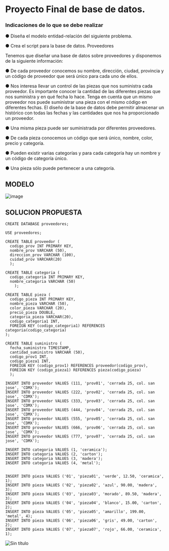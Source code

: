 # Proyecto Final de base de datos.
### Indicaciones de lo que se debe realizar

● Diseña el modelo entidad-relación del siguiente problema.

● Crea el script para la base de datos.
Proveedores

Tenemos que diseñar una base de datos sobre proveedores y disponemos de
la siguiente información:

● De cada proveedor conocemos su nombre, dirección, ciudad, provincia y
un código de proveedor que será único para cada uno de ellos.

● Nos interesa llevar un control de las piezas que nos suministra cada
proveedor. Es importante conocer la cantidad de las diferentes piezas
que nos suministra y en qué fecha lo hace. Tenga en cuenta que un
mismo proveedor nos puede suministrar una pieza con el mismo código
en diferentes fechas. El diseño de la base de datos debe permitir
almacenar un histórico con todas las fechas y las cantidades que nos ha
proporcionado un proveedor.

● Una misma pieza puede ser suministrada por diferentes proveedores.

● De cada pieza conocemos un código que será único, nombre, color,
precio y categoría.

● Pueden existir varias categorías y para cada categoría hay un nombre y
un código de categoría único.

● Una pieza sólo puede pertenecer a una categoría.

## MODELO

![image](https://github.com/escuelaDeCodigoMargaritaMaza/Base_de_Datos/assets/91554777/57ea118c-edea-4601-8ea1-ca3db4da34b8)


## SOLUCION PROPUESTA
    
    CREATE DATABASE proveedores;
    
    USE proveedores;
    
    CREATE TABLE proveedor (
      codigo_prov INT PRIMARY KEY,
      nombre_prov VARCHAR (50),
      direccion_prov VARCHAR (100),
      cuidad_prov VARCHAR(20)
      );
      
    CREATE TABLE categoria (
      codigo_categoria INT PRIMARY KEY,
      nombre_categoria VARCHAR (50)
        );
          
    CREATE TABLE pieza (
      codigo_pieza INT PRIMARY KEY,
      nombre_pieza VARCHAR (50),
      color_pieza VARCHAR (20),
      precio_pieza DOUBLE,
      categoria_pieza VARCHAR(20),
      codigo_categoria1 INT,
      FOREIGN KEY (codigo_categoria1) REFERENCES categoria(codigo_categoria)
    );    
      
    CREATE TABLE suministro (
      fecha_suministro TIMESTAMP,
      cantidad_suministro VARCHAR (50),
      codigo_prov1 INT,
      codigo_pieza1 INT,
      FOREIGN KEY (codigo_prov1) REFERENCES proveedor(codigo_prov),
      FOREIGN KEY (codigo_pieza1) REFERENCES pieza(codigo_pieza)
      );  
      
    INSERT INTO proveedor VALUES (111, 'prov01', 'cerrada 25, col. san jose', 'CDMX'); 
    INSERT INTO proveedor VALUES (222, 'prov02', 'cerrada 25, col. san jose', 'CDMX');    
    INSERT INTO proveedor VALUES (333, 'prov03', 'cerrada 25, col. san jose', 'CDMX');    
    INSERT INTO proveedor VALUES (444, 'prov04', 'cerrada 25, col. san jose', 'CDMX');    
    INSERT INTO proveedor VALUES (555, 'prov05', 'cerrada 25, col. san jose', 'CDMX');    
    INSERT INTO proveedor VALUES (666, 'prov06', 'cerrada 25, col. san jose', 'CDMX');    
    INSERT INTO proveedor VALUES (777, 'prov07', 'cerrada 25, col. san jose', 'CDMX');   
    
    INSERT INTO categoria VALUES (1, 'ceramica');
    INSERT INTO categoria VALUES (2, 'carton');
    INSERT INTO categoria VALUES (3, 'madera');
    INSERT INTO categoria VALUES (4, 'metal');    
        
    
    INSERT INTO pieza VALUES ('01', 'pieza01', 'verde', 12.50, 'ceramica', 1);
    INSERT INTO pieza VALUES ('02', 'pieza02', 'azul', 90.00, 'madera', 3);
    INSERT INTO pieza VALUES ('03', 'pieza03', 'morado', 89.50, 'madera', 3);
    INSERT INTO pieza VALUES ('04', 'pieza04', 'blanco', 15.00, 'carton', 2);
    INSERT INTO pieza VALUES ('05', 'pieza05', 'amarillo', 199.00, 'metal', 4);
    INSERT INTO pieza VALUES ('06', 'pieza06', 'gris', 49.00, 'carton', 2);
    INSERT INTO pieza VALUES ('07', 'pieza07', 'rojo', 66.00, 'ceramica', 1);

![Sin título](https://github.com/zeth789/Base_de_Datos_MARGARITA/assets/113545552/533818f1-4a63-4efe-9a8a-7b6de96def68)

    

